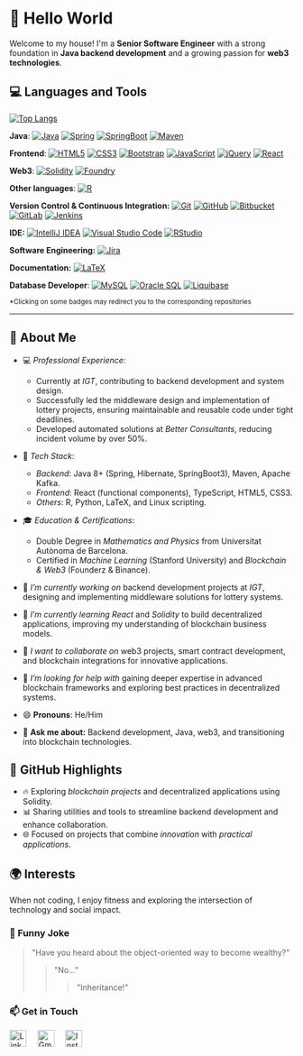 # 👋 Hello World
Welcome to my house! I'm a **Senior Software Engineer** with a strong foundation in **Java backend development** and a growing passion for **web3 technologies**.

## 💻 Languages and Tools 

[![Top Langs](https://github-readme-stats.vercel.app/api/top-langs/?username=pautib&layout=compact&langs_count=8)](https://github.com/pautib)
<!-- ![pautib's GitHub stats](https://github-readme-stats.vercel.app/api?username=pautib&count_private=true&show_icons=true&theme=merko) -->

__Java__:
  [![Java](https://img.shields.io/badge/Java-orange?style=flat&logo=java&logoColor=white&link=https://github.com/pautib/HumanResources)](https://github.com/pautib/HumanResources)
  [![Spring](https://img.shields.io/badge/-Spring-lightgray?style=flat&logo=spring&link=https://github.com/pautib/HumanResources)](https://github.com/pautib/HumanResources)
  [![SpringBoot](https://img.shields.io/badge/-Spring_Boot-black?style=flat&logo=springboot)]()
  [![Maven](https://img.shields.io/badge/Maven-C71A36?style=flat&logo=apache-maven&link=https://github.com/pautib/HumanResources)](https://github.com/pautib/HumanResources)
  <!-- [![REST-API](https://img.shields.io/badge/REST-API-lightblue?style=flat&logo=rest-api&link=https://github.com/pautib/HumanResources)](https://github.com/pautib/HumanResources)
  [![JSON](https://img.shields.io/badge/-JSON-lightgray?style=flat&logo=json)]()
 
  [![Gradle](https://img.shields.io/badge/Gradle-02303A?style=flat&logo=gradle&link=hhttps://github.com/Quananhle/Java-Web-Developer)](https://github.com/Quananhle/Java-Web-Developer)
  [![XML](https://img.shields.io/badge/-XML-orange?style=flat&logo=xml&link=https://github.com/Quananhle/Java-Web-Developer)](https://github.com/Quananhle/Java-Web-Developer)
  [![JSON](https://img.shields.io/badge/-JSON-lightgray?style=flat&logo=json&link=https://github.com/Quananhle/Java-Web-Developer)](https://github.com/Quananhle/Java-Web-Developer)
-->

__Frontend__:
  [![HTML5](https://img.shields.io/badge/-HTML5-E34F26?style=flat&logo=html5&logoColor=white&link=https://github.com/pautib/Pokemon-NFT-React)](https://github.com/pautib/Pokemon-NFT-React)
  [![CSS3](https://img.shields.io/badge/-CSS3-1572B6?style=flat&logo=css3&link=https://github.com/pautib/Pokemon-NFT-React)](https://github.com/pautib/Pokemon-NFT-React)
  [![Bootstrap](https://img.shields.io/badge/-Bootstrap-purple?style=flat&logo=bootstrap&logoColor=white&link=https://github.com/pautib/Pokemon-NFT-React)](https://github.com/pautib/Pokemon-NFT-React)
  [![JavaScript](https://img.shields.io/badge/-JavaScript-black?style=flat&logo=javascript&link=https://github.com/pautib/Pokemon-NFT-React)](https://github.com/pautib/Pokemon-NFT-React)
  [![jQuery](https://img.shields.io/badge/jQuery-yellow?style=flat&logo=jQuery&logoColor=white&link=https://github.com/pautib/Pokemon-NFT-React)](https://github.com/pautib/Pokemon-NFT-React)
  [![React](https://shields.io/badge/react-black?style=flat&logo=react&link=https://github.com/pautib/Pokemon-NFT-React)](https://github.com/pautib/Pokemon-NFT-React)

__Web3__:
  [![Solidity](https://img.shields.io/badge/Solidity-%5E0.8.7-red?logo=ethereum&link=https://github.com/pautib/foundry-pokemon-nft)](https://github.com/pautib/foundry-pokemon-nft)
  [![Foundry](https://img.shields.io/badge/Foundry-^0.8.0-black?logo=ethereum&logoColor=white&link=https://github.com/pautib/foundry-pokemon-nft)](https://github.com/pautib/foundry-pokemon-nft)

__Other languages__:
  [![R](https://img.shields.io/badge/-R-blue?style=flat&logo=R&logoColor=white&link=https://github.com/pautib/ouch)](https://github.com/pautib/ouch)
  <!-- [![Python](https://img.shields.io/badge/-Python-black?style=flat&logo=python)]() -->

**Version Control & Continuous Integration:**
[![Git](https://img.shields.io/badge/-Git-black?style=flat&logo=git)]() 
[![GitHub](https://img.shields.io/badge/-GitHub-181717?style=flat&logo=github&link=https://github.com/pautib)](https://github.com/pautib)
[![Bitbucket](https://img.shields.io/badge/-Bitbucket-blue?style=flat&logo=bitbucket)]()
[![GitLab](https://img.shields.io/badge/gitlab-blue?style=flat&logo=gitlab)]()
[![Jenkins](https://img.shields.io/badge/Jenkins-gray?style=flat&logo=jenkins)]()

__IDE:__
[![IntelliJ IDEA](https://img.shields.io/badge/-red?style=flat&logo=IntelliJ-IDEA&logoColor=white)]()
[![Visual Studio Code](https://img.shields.io/badge/VS%20Code-007ACC?logo=visualstudiocode&logoColor=fff&style=plastic)]()
[![RStudio](https://img.shields.io/badge/RStudio-blue?style=plastic&logo=r)]()
<!-- [![Eclipse IDE](https://img.shields.io/badge/-darkblue?style=flat&logo=Eclipse-IDE&logoColor=white)]() -->
<!-- [![NetBeans IDE](https://img.shields.io/badge/-1B6AC6?style=flat&logo=Apache-NetBeans-IDE&logoColor=white)]() -->
 <!--[![Docker](https://img.shields.io/badge/-2496ED?style=flat&logo=Docker&logoColor=white)]() -->

__Software Engineering:__
[![Jira](https://img.shields.io/badge/-Jira-0052CC?style=flat&logo=jira&logoColor=white)]()

__Documentation:__
[![LaTeX](https://img.shields.io/badge/-LaTeX-008080?style=flat&logo=latex&logoColor=white&link=https://github.com/pautib/CV_English)](https://github.com/pautib/CV_English)

__Database Developer__:
  [![MySQL](https://img.shields.io/badge/MySQL-4479A1?style=flat&logo=mysql&logoColor=white)]()
  [![Oracle SQL](https://img.shields.io/badge/-OracleSQL-C0C0C0?logo=Oracle&logoColor=F80000)]()
  [![Liquibase](https://img.shields.io/badge/-Liquibase-2962FF?style=flat&logo=liquibase&logoColor=white)]()

<sup>*Clicking on some badges may redirect you to the corresponding repositories</sup>

---
<!--
### 👀 Active Repo
[![ReadMe Card](https://github-readme-stats.vercel.app/api/pin/?username=Quananhle&repo=Data-Structure-and-Algorithms&theme=radical "AData-Structure-and-Algorithms")](https://github.com/Quananhle/Data-Structure-and-Algorithms)
[![ReadMe Card](https://github-readme-stats.vercel.app/api/pin/?username=Quananhle&repo=OOP-and-Android-App-Development&theme=highcontrast "Android-Applications-Development")](https://github.com/Quananhle/OOP-and-Android-App-Development)
-->
<!--
### 🏆 Github Status
![Top Used Language](https://github-readme-stats.vercel.app/api/top-langs/?username=pautib&show_icons=true&theme=tokyonight&hide_border=true)
![My Github Status](https://github-readme-stats.vercel.app/api?username=pautib&show_icons=true&theme=shades-of-purple&hide_border=true)
-->
 
## 🌟 About Me  
- 💻 *Professional Experience*:  
  - Currently at *IGT*, contributing to backend development and system design.  
  - Successfully led the middleware design and implementation of lottery projects, ensuring maintainable and reusable code under tight deadlines.  
  - Developed automated solutions at *Better Consultants*, reducing incident volume by over 50%.

- 🔗 *Tech Stack*:  
  - *Backend*: Java 8+ (Spring, Hibernate, SpringBoot3), Maven, Apache Kafka.  
  - *Frontend*: React (functional components), TypeScript, HTML5, CSS3.  
  - *Others*: R, Python, LaTeX, and Linux scripting.  

- 🎓 *Education & Certifications*:  
  - Double Degree in *Mathematics and Physics* from Universitat Autònoma de Barcelona.  
  - Certified in *Machine Learning* (Stanford University) and *Blockchain & Web3* (Founderz & Binance).
 
 - 🔭 *I’m currently working on* backend development projects at *IGT*, designing and implementing middleware solutions for lottery systems.
 
- 🌱 *I’m currently learning* *React* and *Solidity* to build decentralized applications, improving my understanding of blockchain business models. 

- 👯 *I want to collaborate on* web3 projects, smart contract development, and blockchain integrations for innovative applications.

- 🤔 *I’m looking for help with* gaining deeper expertise in advanced blockchain frameworks and exploring best practices in decentralized systems.
  
- 😄 **Pronouns**: He/Him

- 💬 **Ask me about:** Backend development, Java, web3, and transitioning into blockchain technologies.

## 🚀 GitHub Highlights  
- 🔥 Exploring *blockchain projects* and decentralized applications using Solidity.  
- 📊 Sharing utilities and tools to streamline backend development and enhance collaboration.  
- 🌐 Focused on projects that combine *innovation* with *practical applications*.  

## 🌍 Interests  
When not coding, I enjoy fitness and exploring the intersection of technology and social impact.

### :volcano: Funny Joke

> "Have you heard about the object-oriented way to become wealthy?"
>> "No..."
>>> "Inheritance!"


### 📫 Get in Touch  
<!--Feel free to explore my repositories or connect with me on [LinkedIn](https://www.linkedin.com/in/pau-torres-i-bravo). -->
<a href="https://www.linkedin.com/in/pautib/"><img src="https://www.vectorlogo.zone/logos/linkedin/linkedin-icon.svg" width="30px" alt="LinkedIn"></a>
&nbsp; &nbsp;
<a href="mailto:entimos34@gmail.com"><img src="https://www.vectorlogo.zone/logos/gmail/gmail-icon.svg" width="30px" alt="Gmail"></a> 
&nbsp; &nbsp;
<a href="https://www.instagram.com/pautib/"><img src="https://www.vectorlogo.zone/logos/instagram/instagram-icon.svg" width="30px" alt="Instagram"></a> 
&nbsp; &nbsp;


